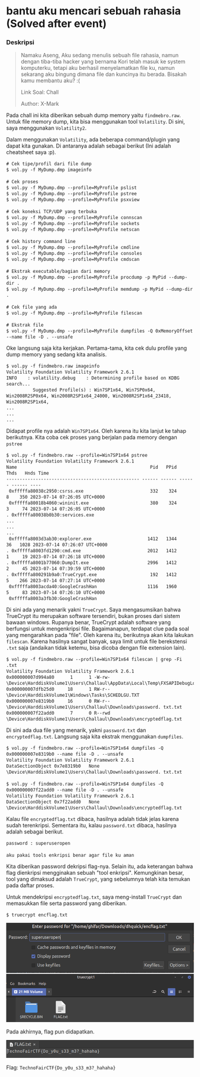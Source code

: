 # bantu aku mencari sebuah rahasia (Solved after event)

### Deskripsi
> Namaku Aseng, Aku sedang menulis sebuah file rahasia, namun dengan tiba-tiba hacker yang bernama Kori telah masuk ke system komputerku, tetapi aku berhasil menyelamatkan file ku, namun sekarang aku bingung dimana file dan kuncinya itu berada. Bisakah kamu membantu aku? :(
>
> Link Soal: Chall
>
> Author: X-Mark

Pada chall ini kita diberikan sebuah dump memory yaitu `findmebro.raw`. Untuk file memory dump, kita bisa menggunakan tool `Volatility`. Di sini, saya menggunakan `Volatility2`.

Dalam menggunakan `Volatility`, ada beberapa command/plugin yang dapat kita gunakan. Di antaranya adalah sebagai berikut (Ini adalah cheatsheet saya :p).

```
# Cek tipe/profil dari file dump
$ vol.py -f MyDump.dmp imageinfo

# Cek proses
$ vol.py -f MyDump.dmp --profile=MyProfile pslist
$ vol.py -f MyDump.dmp --profile=MyProfile pstree
$ vol.py -f MyDump.dmp --profile=MyProfile psxview

# Cek koneksi TCP/UDP yang terbuka
$ vol.py -f MyDump.dmp --profile=MyProfile connscan
$ vol.py -f MyDump.dmp --profile=MyProfile sockets
$ vol.py -f MyDump.dmp --profile=MyProfile netscan

# Cek history command line
$ vol.py -f MyDump.dmp --profile=MyProfile cmdline
$ vol.py -f MyDump.dmp --profile=MyProfile consoles
$ vol.py -f MyDump.dmp --profile=MyProfile cmdscan

# Ekstrak executable/bagian dari memory
$ vol.py -f MyDump.dmp --profile=MyProfile procdump -p MyPid --dump-dir .
$ vol.py -f MyDump.dmp --profile=MyProfile memdump -p MyPid --dump-dir .

# Cek file yang ada
$ vol.py -f MyDump.dmp --profile=MyProfile filescan

# Ekstrak file
$ vol.py -f MyDump.dmp --profile=MyProfile dumpfiles -Q 0xMemoryOffset --name file -D . --unsafe
```

Oke langsung saja kita kerjakan. Pertama-tama, kita cek dulu profile yang dump memory yang sedang kita analisis.

```
$ vol.py -f findmebro.raw imageinfo
Volatility Foundation Volatility Framework 2.6.1
INFO    : volatility.debug    : Determining profile based on KDBG search...
          Suggested Profile(s) : Win7SP1x64, Win7SP0x64, Win2008R2SP0x64, Win2008R2SP1x64_24000, Win2008R2SP1x64_23418, Win2008R2SP1x64, 
...
...
...
```

Didapat profile nya adalah `Win7SP1x64`. Oleh karena itu kita lanjut ke tahap berikutnya. Kita coba cek proses yang berjalan pada memory dengan `pstree`

```
$ vol.py -f findmebro.raw --profile=Win7SP1x64 pstree
Volatility Foundation Volatility Framework 2.6.1
Name                                                  Pid   PPid   Thds   Hnds Time
-------------------------------------------------- ------ ------ ------ ------ ----
 0xfffffa80038c2950:csrss.exe                         332    324      8    350 2023-07-14 07:26:05 UTC+0000
 0xfffffa80018b4060:wininit.exe                       380    324      3     74 2023-07-14 07:26:05 UTC+0000
. 0xfffffa80038b0b30:services.exe          
...
...
...
 0xfffffa8003d3ab30:explorer.exe                     1412   1344     36   1028 2023-07-14 07:26:07 UTC+0000
. 0xfffffa8003fd1290:cmd.exe                         2012   1412      1     19 2023-07-14 07:26:18 UTC+0000
. 0xfffffa8001b77060:DumpIt.exe                      2996   1412      2     45 2023-07-14 07:39:59 UTC+0000
. 0xfffffa800291b9a0:TrueCrypt.exe                    192   1412      5    266 2023-07-14 07:27:14 UTC+0000
 0xfffffa8003acda40:GoogleCrashHan                   1116   1960      5     83 2023-07-14 07:26:10 UTC+0000
 0xfffffa8003a3fb30:GoogleCrashHan
```

Di sini ada yang menarik yakni `TrueCrypt`. Saya mengasumsikan bahwa TrueCrypt itu merupakan software tersendiri, bukan proses dari sistem bawaan windows. Rupanya benar, TrueCrypt adalah software yang berfungsi untuk mengenkripsi file. Bagaimanapun, terdapat clue pada soal yang mengarahkan pada "file". Oleh karena itu, berikutnya akan kita lakukan `filescan`. Karena hasilnya sangat banyak, saya limit untuk file berekstensi `.txt` saja (andaikan tidak ketemu, bisa dicoba dengan file extension lain).

```
$ vol.py -f findmebro.raw --profile=Win7SP1x64 filescan | grep -Fi .txt
Volatility Foundation Volatility Framework 2.6.1
0x000000007d994a80      1      1 -W-rw- \Device\HarddiskVolume1\Users\Challaul\AppData\Local\Temp\FXSAPIDebugLogFile.txt
0x000000007dfb25d0     18      1 RW-r-- \Device\HarddiskVolume1\Windows\Tasks\SCHEDLGU.TXT
0x000000007e8319b0     16      0 RW-r-- \Device\HarddiskVolume1\Users\Challaul\Downloads\password. txt.txt
0x000000007f22add0      7      0 R--rwd \Device\HarddiskVolume1\Users\Challaul\Downloads\encryptedflag.txt
```

Di sini ada dua file yang menarik, yakni `password.txt` dan `encryptedflag.txt`. Langsung saja kita ekstrak menggunakan `dumpfiles`.

```
$ vol.py -f findmebro.raw --profile=Win7SP1x64 dumpfiles -Q 0x000000007e8319b0 --name file -D . --unsafe
Volatility Foundation Volatility Framework 2.6.1
DataSectionObject 0x7e8319b0   None   \Device\HarddiskVolume1\Users\Challaul\Downloads\password. txt.txt

$ vol.py -f findmebro.raw --profile=Win7SP1x64 dumpfiles -Q 0x000000007f22add0 --name file -D . --unsafe
Volatility Foundation Volatility Framework 2.6.1
DataSectionObject 0x7f22add0   None   \Device\HarddiskVolume1\Users\Challaul\Downloads\encryptedflag.txt
```

Kalau file `encryptedflag.txt` dibaca, hasilnya adalah tidak jelas karena sudah terenkripsi. Sementara itu, kalau `password.txt` dibaca, hasilnya adalah sebagai berikut.

```
password : superuseropen

aku pakai tools enkripsi benar agar file ku aman
```

Kita diberikan password dekripsi flag-nya. Selain itu, ada keterangan bahwa flag dienkripsi mengginakan sebuah "tool enkripsi". Kemungkinan besar, tool yang dimaksud adalah `TrueCrypt`, yang sebelumnya telah kita temukan pada daftar proses.

Untuk mendekripsi `encryptedflag.txt`, saya meng-install `TrueCrypt` dan memasukkan file serta password yang diberikan.

```
$ truecrypt encflag.txt 
```

![](./img/enterpass.png)
![](./img/filefound.png)

Pada akhirnya, flag pun didapatkan.

![](./img/getflag.png)

Flag: `TechnoFairCTF{Do_y0u_s33_m3?_hahaha}`